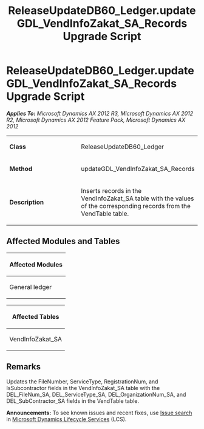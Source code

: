 ﻿---
title: ReleaseUpdateDB60_Ledger.updateGDL_VendInfoZakat_SA_Records Upgrade Script
TOCTitle: ReleaseUpdateDB60_Ledger.updateGDL_VendInfoZakat_SA_Records Upgrade Script
ms:assetid: 244e6fc4-dcfd-7b64-4e16-e7984855a792
ms:mtpsurl: https://msdn.microsoft.com/en-us/library/JJ684988(v=AX.60)
ms:contentKeyID: 49707190
ms.date: 05/18/2015
mtps_version: v=AX.60
---

# ReleaseUpdateDB60\_Ledger.updateGDL\_VendInfoZakat\_SA\_Records Upgrade Script 


_**Applies To:** Microsoft Dynamics AX 2012 R3, Microsoft Dynamics AX 2012 R2, Microsoft Dynamics AX 2012 Feature Pack, Microsoft Dynamics AX 2012_

<table>
<colgroup>
<col style="width: 50%" />
<col style="width: 50%" />
</colgroup>
<tbody>
<tr class="odd">
<td><p><strong>Class</strong></p></td>
<td><p>ReleaseUpdateDB60_Ledger</p></td>
</tr>
<tr class="even">
<td><p><strong>Method</strong></p></td>
<td><p>updateGDL_VendInfoZakat_SA_Records</p></td>
</tr>
<tr class="odd">
<td><p><strong>Description</strong></p></td>
<td><p>Inserts records in the VendInfoZakat_SA table with the values of the corresponding records from the VendTable table.</p></td>
</tr>
</tbody>
</table>


## Affected Modules and Tables

<table>
<colgroup>
<col style="width: 100%" />
</colgroup>
<thead>
<tr class="header">
<th><p>Affected Modules</p></th>
</tr>
</thead>
<tbody>
<tr class="odd">
<td><p>General ledger</p></td>
</tr>
</tbody>
</table>


<table>
<colgroup>
<col style="width: 100%" />
</colgroup>
<thead>
<tr class="header">
<th><p>Affected Tables</p></th>
</tr>
</thead>
<tbody>
<tr class="odd">
<td><p>VendInfoZakat_SA</p></td>
</tr>
</tbody>
</table>


## Remarks

Updates the FileNumber, ServiceType, RegistrationNum, and IsSubcontractor fields in the VendInfoZakat\_SA table with the DEL\_FileNum\_SA, DEL\_ServiceType\_SA, DEL\_OrganizationNum\_SA, and DEL\_SubContractor\_SA fields in the VendTable table.

  
**Announcements:** To see known issues and recent fixes, use [Issue search](http://go.microsoft.com/fwlink/?linkid=389258) in [Microsoft Dynamics Lifecycle Services](http://go.microsoft.com/fwlink/?linkid=306505) (LCS).

